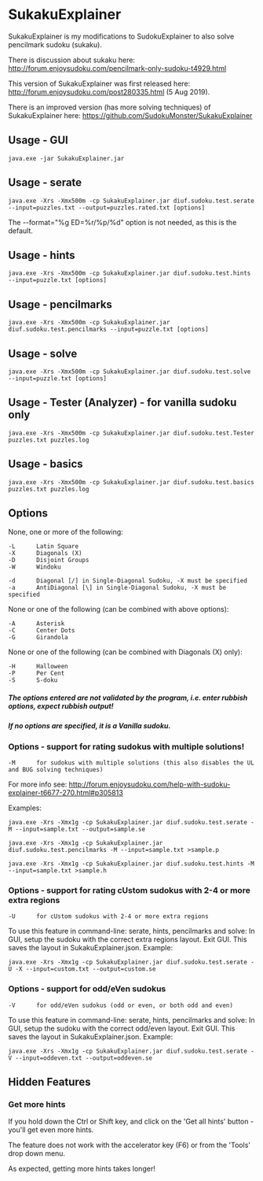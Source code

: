 # SukakuExplainer

SukakuExplainer is my modifications to SudokuExplainer to also solve pencilmark sudoku (sukaku).

There is discussion about sukaku here: http://forum.enjoysudoku.com/pencilmark-only-sudoku-t4929.html

This version of SukakuExplainer was first released here: http://forum.enjoysudoku.com/post280335.html (5 Aug 2019).

There is an improved version (has more solving techniques) of SukakuExplainer here: https://github.com/SudokuMonster/SukakuExplainer

## Usage - GUI
```
java.exe -jar SukakuExplainer.jar
```
## Usage - serate
```
java.exe -Xrs -Xmx500m -cp SukakuExplainer.jar diuf.sudoku.test.serate --input=puzzles.txt --output=puzzles.rated.txt [options]
```
The --format="%g ED=%r/%p/%d" option is not needed, as this is the default.
## Usage - hints
```
java.exe -Xrs -Xmx500m -cp SukakuExplainer.jar diuf.sudoku.test.hints --input=puzzle.txt [options]
```
## Usage - pencilmarks
```
java.exe -Xrs -Xmx500m -cp SukakuExplainer.jar diuf.sudoku.test.pencilmarks --input=puzzle.txt [options]
```
## Usage - solve
```
java.exe -Xrs -Xmx500m -cp SukakuExplainer.jar diuf.sudoku.test.solve --input=puzzle.txt [options]
```
## Usage - Tester (Analyzer) - for vanilla sudoku only
```
java.exe -Xrs -Xmx500m -cp SukakuExplainer.jar diuf.sudoku.test.Tester puzzles.txt puzzles.log
```
## Usage - basics
```
java.exe -Xrs -Xmx500m -cp SukakuExplainer.jar diuf.sudoku.test.basics puzzles.txt puzzles.log
```
## Options
None, one or more of the following:
```
-L      Latin Square
-X      Diagonals (X)
-D      Disjoint Groups
-W      Windoku
```
```
-d      Diagonal [/] in Single-Diagonal Sudoku, -X must be specified
-a      AntiDiagonal [\] in Single-Diagonal Sudoku, -X must be specified
```
None or one of the following (can be combined with above options):
```
-A      Asterisk
-C      Center Dots
-G      Girandola
```
None or one of the following (can be combined with Diagonals (X) only):
```
-H      Halloween
-P      Per Cent
-S      S-doku
```
##### The options entered are not validated by the program, i.e. enter rubbish options, expect rubbish output!
##### If no options are specified, it is a Vanilla sudoku.

### Options - support for rating sudokus with multiple solutions!
```
-M      for sudokus with multiple solutions (this also disables the UL and BUG solving techniques)
```
For more info see: http://forum.enjoysudoku.com/help-with-sudoku-explainer-t6677-270.html#p305813

Examples:
```
java.exe -Xrs -Xmx1g -cp SukakuExplainer.jar diuf.sudoku.test.serate -M --input=sample.txt --output=sample.se

java.exe -Xrs -Xmx1g -cp SukakuExplainer.jar diuf.sudoku.test.pencilmarks -M --input=sample.txt >sample.p

java.exe -Xrs -Xmx1g -cp SukakuExplainer.jar diuf.sudoku.test.hints -M --input=sample.txt >sample.h
```
### Options - support for rating cUstom sudokus with 2-4 or more extra regions
```
-U      for cUstom sudokus with 2-4 or more extra regions
```
To use this feature in command-line: serate, hints, pencilmarks and solve:
In GUI, setup the sudoku with the correct extra regions layout. Exit GUI. This saves the layout in SukakuExplainer.json.
Example:
```
java.exe -Xrs -Xmx1g -cp SukakuExplainer.jar diuf.sudoku.test.serate -U -X --input=custom.txt --output=custom.se
```
### Options - support for odd/eVen sudokus
```
-V      for odd/eVen sudokus (odd or even, or both odd and even)
```
To use this feature in command-line: serate, hints, pencilmarks and solve:
In GUI, setup the sudoku with the correct odd/even layout. Exit GUI. This saves the layout in SukakuExplainer.json.
Example:
```
java.exe -Xrs -Xmx1g -cp SukakuExplainer.jar diuf.sudoku.test.serate -V --input=oddeven.txt --output=oddeven.se
```
## Hidden Features
### Get more hints
If you hold down the Ctrl or Shift key, and click on the 'Get all hints' button - you'll get even more hints.

The feature does not work with the accelerator key (F6) or from the 'Tools' drop down menu.

As expected, getting more hints takes longer!

&nbsp;

